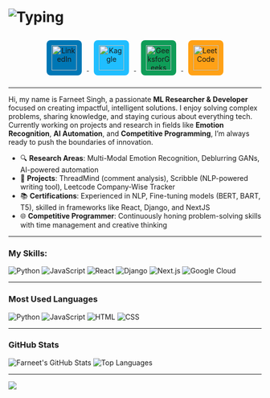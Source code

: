 # ![Typing](https://readme-typing-svg.demolab.com?font=Fira+Code&weight=500&size=26&pause=1000&color=FFCC00&center=true&vCenter=true&width=550&lines=The+Force+will+be+with+you%2C+always.)

<div align="center">
  <a href="https://www.linkedin.com/in/farneet-singh-6b155b208/" target="_blank">
    <img src="https://cdn.jsdelivr.net/gh/devicons/devicon/icons/linkedin/linkedin-original.svg" alt="LinkedIn" width="50px" style="margin: 10px; background-color: #0077B5; padding: 10px; border-radius: 8px;"/>
  </a>
  <a href="https://github.com/farneet24" target="_blank">
      <i class="devicon-github-original"></i>    
  </a>
  <a href="https://www.kaggle.com/farneetsingh24" target="_blank">
    <img src="https://cdn.jsdelivr.net/gh/devicons/devicon/icons/kaggle/kaggle-original.svg" alt="Kaggle" width="50px" style="margin: 10px; background-color: #20BEFF; padding: 10px; border-radius: 8px;"/>
  </a>
  <a href="https://auth.geeksforgeeks.org/user/farneetsinghabhi/" target="_blank">
    <img src="https://upload.wikimedia.org/wikipedia/commons/thumb/4/43/GeeksforGeeks.svg/2560px-GeeksforGeeks.svg.png" alt="GeeksforGeeks" width="50px" style="margin: 10px; background-color: #0F9D58; padding: 10px; border-radius: 8px;"/>
  </a>
  <a href="https://leetcode.com/farneetsinghabhi/" target="_blank">
    <img src="https://company-wise-leetcode-farneet.netlify.app/leetcode.svg" alt="LeetCode" width="50px" style="margin: 10px; background-color: #FFA116; padding: 10px; border-radius: 8px;"/>
  </a>
</div>


---

Hi, my name is Farneet Singh, a passionate **ML Researcher & Developer** focused on creating impactful, intelligent solutions. I enjoy solving complex problems, sharing knowledge, and staying curious about everything tech. Currently working on projects and research in fields like **Emotion Recognition**, **AI Automation**, and **Competitive Programming**, I’m always ready to push the boundaries of innovation.

- 🔍 **Research Areas**: Multi-Modal Emotion Recognition, Deblurring GANs, AI-powered automation
- 🚀 **Projects**: ThreadMind (comment analysis), Scribble (NLP-powered writing tool), Leetcode Company-Wise Tracker
- 📚 **Certifications**: Experienced in NLP, Fine-tuning models (BERT, BART, T5), skilled in frameworks like React, Django, and NextJS
- 🌐 **Competitive Programmer**: Continuously honing problem-solving skills with time management and creative thinking

---

### My Skills:
![Python](https://img.shields.io/badge/Python-3776AB?style=for-the-badge&logo=python&logoColor=white)
![JavaScript](https://img.shields.io/badge/JavaScript-F7DF1E?style=for-the-badge&logo=javascript&logoColor=black)
![React](https://img.shields.io/badge/React-20232A?style=for-the-badge&logo=react&logoColor=61DAFB)
![Django](https://img.shields.io/badge/Django-092E20?style=for-the-badge&logo=django&logoColor=white)
![Next.js](https://img.shields.io/badge/Next.js-000000?style=for-the-badge&logo=nextdotjs&logoColor=white)
![Google Cloud](https://img.shields.io/badge/Google_Cloud-4285F4?style=for-the-badge&logo=google-cloud&logoColor=white)

---

### Most Used Languages
![Python](https://img.shields.io/badge/Python-3776AB?style=flat-square&logo=python&logoColor=white) ![JavaScript](https://img.shields.io/badge/JavaScript-F7DF1E?style=flat-square&logo=javascript&logoColor=black) ![HTML](https://img.shields.io/badge/HTML-E34F26?style=flat-square&logo=html5&logoColor=white) ![CSS](https://img.shields.io/badge/CSS-1572B6?style=flat-square&logo=css3&logoColor=white)

---

### GitHub Stats
![Farneet's GitHub Stats](https://github-readme-stats.vercel.app/api?username=farneet24&show_icons=true&theme=radical)
![Top Languages](https://github-readme-stats.vercel.app/api/top-langs/?username=farneet24&layout=compact&theme=radical)

---

![](https://raw.githubusercontent.com/mayhemantt/mayhemantt/Update/svg/Bottom.svg)

